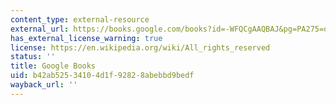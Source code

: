 ```yaml
---
content_type: external-resource
external_url: https://books.google.com/books?id=-WFQCgAAQBAJ&pg=PA275=onepage#v=onepage&q&f=false
has_external_license_warning: true
license: https://en.wikipedia.org/wiki/All_rights_reserved
status: ''
title: Google Books
uid: b42ab525-3410-4d1f-9282-8abebbd9bedf
wayback_url: ''
---
```

